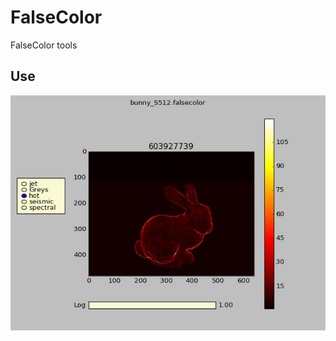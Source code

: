 # FalseColor
FalseColor tools

Use
--------

<div style="text-align:center"><img src ="https://github.com/matt77hias/FalseColor/blob/master/res/Example.png"/></div>


